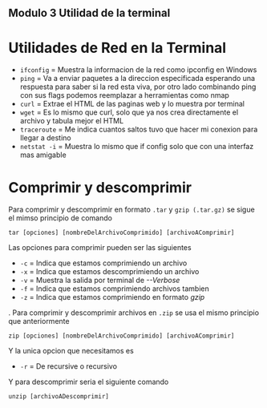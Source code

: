 ## Modulo 3 Utilidad de la terminal

# Utilidades de Red en la Terminal 

- `ifconfig` = Muestra la informacion de la red como ipconfig en Windows
- `ping` = Va a enviar paquetes a la direccion especificada esperando una respuesta para saber si la red esta viva, por otro lado combinando ping con sus flags podemos reemplazar a herramientas como nmap
- `curl` = Extrae el HTML de las paginas web y lo muestra por terminal 
- `wget` = Es lo mismo que curl, solo que ya nos crea directamente el archivo y tabula mejor el HTML
- `traceroute` = Me indica cuantos saltos tuvo que hacer mi conexion para llegar a destino
- `netstat -i` = Muestra lo mismo que if config solo que con una interfaz mas amigable 

# Comprimir y descomprimir 

Para comprimir y descomprimir en formato `.tar` y `gzip (.tar.gz)` se sigue el mimso principio de comando 

```
tar [opciones] [nombreDelArchivoComprimido] [archivoAComprimir]
```

Las opciones para comprimir pueden ser las siguientes 

- `-c` = Indica que estamos comprimiendo un archivo 
- `-x` = Indica que estamos descomprimiendo un archivo 
- `-v` = Muestra la salida por terminal de *--Verbose*
- `-f` = Indica que estamos comprimiendo archivos tambien 
- `-z` = Indica que estamos comprimiendo en formato *gzip*

.
Para comprimir y descomprimir archivos en `.zip` se usa el mismo principio que anteriormente 

```
zip [opciones] [nombreDelArchivoComprimido] [archivoAComprimir]
```

Y la unica opcion que necesitamos es
- `-r` = De recursive o recursivo

Y para descomprimir seria el siguiente comando 

```
unzip [archivoADescomprimir]
```
